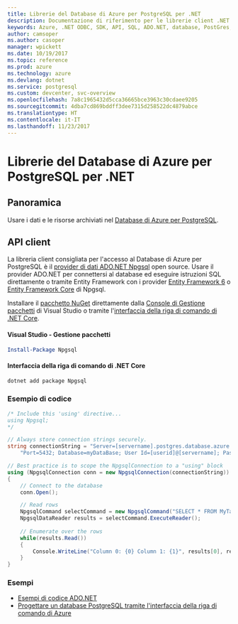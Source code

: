 ```yaml
---
title: Librerie del Database di Azure per PostgreSQL per .NET
description: Documentazione di riferimento per le librerie client .NET per il Database di Azure per PostgreSQL
keywords: Azure, .NET ODBC, SDK, API, SQL, ADO.NET, database, PostGres, PostgreSQL
author: camsoper
ms.author: casoper
manager: wpickett
ms.date: 10/19/2017
ms.topic: reference
ms.prod: azure
ms.technology: azure
ms.devlang: dotnet
ms.service: postgresql
ms.custom: devcenter, svc-overview
ms.openlocfilehash: 7a8c1965432d5cca36665bce3963c30cdaee9205
ms.sourcegitcommit: 4dba7cd869bddff3dee7315d258522dc4879abce
ms.translationtype: HT
ms.contentlocale: it-IT
ms.lasthandoff: 11/23/2017
---
```

# <a name="azure-database-for-postgresql-libraries-for-net"></a>Librerie del Database di Azure per PostgreSQL per .NET

## <a name="overview"></a>Panoramica

Usare i dati e le risorse archiviati nel [Database di Azure per PostgreSQL](https://docs.microsoft.com/azure/postgresql/).

## <a name="client-api"></a>API client

La libreria client consigliata per l'accesso al Database di Azure per PostgreSQL è il [provider di dati ADO.NET Npgsql](http://www.npgsql.org/) open source. Usare il provider ADO.NET per connettersi al database ed eseguire istruzioni SQL direttamente o tramite Entity Framework con i provider [Entity Framework 6](http://www.npgsql.org/ef6/index.html) o [Entity Framework Core](http://www.npgsql.org/efcore/index.html) di Npgsql.

Installare il [pacchetto NuGet](https://www.nuget.org/packages/Npgsql) direttamente dalla [Console di Gestione pacchetti][PackageManager] di Visual Studio o tramite l'[interfaccia della riga di comando di .NET Core][DotNetCLI].

#### <a name="visual-studio-package-manager"></a>Visual Studio - Gestione pacchetti

```powershell
Install-Package Npgsql
```

#### <a name="net-core-cli"></a>Interfaccia della riga di comando di .NET Core

```bash
dotnet add package Npgsql
```

### <a name="code-example"></a>Esempio di codice

```csharp
/* Include this 'using' directive...
using Npgsql;
*/

// Always store connection strings securely. 
string connectionString = "Server=[servername].postgres.database.azure.com; " +
    "Port=5432; Database=myDataBase; User Id=[userid]@[servername]; Password=password;";

// Best practice is to scope the NpgsqlConnection to a "using" block
using (NpgsqlConnection conn = new NpgsqlConnection(connectionString))
{
    // Connect to the database
    conn.Open();

    // Read rows
    NpgsqlCommand selectCommand = new NpgsqlCommand("SELECT * FROM MyTable", conn);
    NpgsqlDataReader results = selectCommand.ExecuteReader();
    
    // Enumerate over the rows
    while(results.Read())
    {
        Console.WriteLine("Column 0: {0} Column 1: {1}", results[0], results[1]);
    }
}
```

### <a name="samples"></a>Esempi

- [Esempi di codice ADO.NET](/dotnet/framework/data/adonet/ado-net-code-examples)
- [Progettare un database PostgreSQL tramite l'interfaccia della riga di comando di Azure](https://docs.microsoft.com/azure/postgresql/tutorial-design-database-using-azure-cli)


[PackageManager]: https://docs.microsoft.com/nuget/tools/package-manager-console
[DotNetCLI]: https://docs.microsoft.com/dotnet/core/tools/dotnet-add-package
